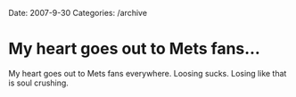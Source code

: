 Date: 2007-9-30
Categories: /archive

# My heart goes out to Mets fans…

My heart goes out to Mets fans everywhere.  Loosing sucks. Losing like that is soul crushing.

